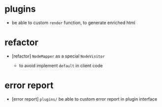 # plugins

- be able to custom `render` function, to generate enriched html

# refactor

- [refactor] `NodeMapper` as a special `NodeVisitor`

  - to avoid implement `default` in client code

# error report

- [error report] `plugins/` be able to custom error report in plugin interface
